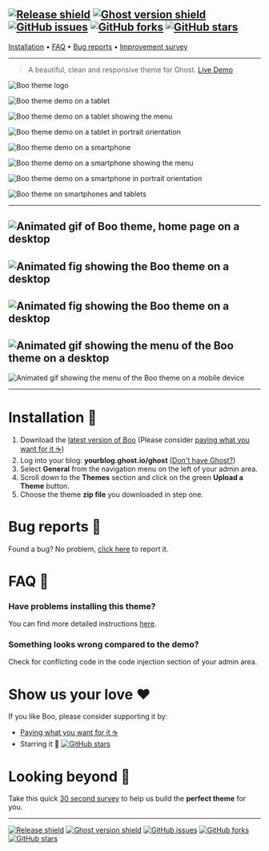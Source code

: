 [![Release shield](https://img.shields.io/github/release/tenoku/boo.svg)](https://github.com/tenoku/boo/releases)
[![Ghost version shield](https://img.shields.io/badge/Ghost%20version->=%200.11.3-00BCD4.svg)](https://github.com/tenoku/boo/releases)
[![GitHub issues](https://img.shields.io/github/issues/tenoku/boo.svg)](https://github.com/tenoku/boo/issues)
[![GitHub forks](https://img.shields.io/github/forks/tenoku/boo.svg)](https://github.com/tenoku/boo/network)
[![GitHub stars](https://img.shields.io/github/stars/tenoku/boo.svg?style=social&label=Star)](https://github.com/tenoku/boo/stargazers)
---

[Installation](https://github.com/tenoku/boo#installation-) • [FAQ](https://github.com/tenoku/boo#faq-) • [Bug reports](https://github.com/tenoku/boo#bug-reports-) • [Improvement survey](https://form.jotform.co/70745196071862)

---

> A beautiful, clean and responsive theme for Ghost. [Live Demo](http://boo-demo.tenoku.com/)

![Boo theme logo](http://i.imgur.com/Fr0xlnV.png)

![Boo theme demo on a tablet](http://i.imgur.com/sTAXHdF.png)

![Boo theme demo on a tablet showing the menu](http://i.imgur.com/wRrVgrL.png)

![Boo theme demo on a tablet in portrait orientation](http://i.imgur.com/hMd3wd6.png)

![Boo theme demo on a smartphone](http://i.imgur.com/g6SLM6X.png)

![Boo theme demo on a smartphone showing the menu](http://i.imgur.com/Cj7rvMx.png)

![Boo theme demo on a smartphone in portrait orientation](http://i.imgur.com/U9SOmHZ.png)

![Boo theme on smartphones and tablets](http://i.imgur.com/fHugkw5.png)

---

![Animated gif of Boo theme, home page on a desktop](http://i.imgur.com/0LYO26Q.gif)
---
![Animated fig showing the Boo theme on a desktop](http://i.imgur.com/r5lx0oE.gif)
---
![Animated fig showing the Boo theme on a desktop](http://i.imgur.com/7SqhEsT.gif)
---
![Animated gif showing the menu of the Boo theme on a desktop](http://i.imgur.com/gMroOve.gif)
---
![Animated gif showing the menu of the Boo theme on a mobile device](http://i.imgur.com/ptNIwCP.gif)

---

# Installation 🚀
1. Download the [latest version of Boo](https://github.com/tenoku/boo/releases) (Please consider [paying what you want for it ☕️](https://sellfy.com/p/Acjr))
2. Log into your blog: **yourblog.ghost.io/ghost** [(Don't have Ghost?](https://ghost.org))
3. Select **General** from the navigation menu on the left of your admin area.
4. Scroll down to the **Themes** section and click on the green **Upload a Theme** button.
5. Choose the theme **zip file** you downloaded in step one.


# Bug reports 🐞
Found a bug? No problem, [click here](https://github.com/tenoku/boo/issues/new) to report it.


# FAQ 💬
### Have problems installing this theme?
You can find more detailed instructions [here](https://help.ghost.org/hc/en-us/articles/223241628-Uploading-Themes).


### Something looks wrong compared to the demo?
Check for conflicting code in the code injection section of your admin area.


# Show us your love ❤️
If you like Boo, please consider supporting it by:

- [Paying what you want for it ☕️](https://sellfy.com/p/Acjr)
- Starring it 🌟 [![GitHub stars](https://img.shields.io/github/stars/tenoku/boo.svg?style=social&label=Star)](https://github.com/tenoku/boo/stargazers)


# Looking beyond 🔭
Take this quick <a href="https://form.jotform.co/70745196071862">30 second survey</a> to help us build the **perfect theme** for you.

---

[![Release shield](https://img.shields.io/github/release/tenoku/boo.svg)](https://github.com/tenoku/boo/releases)
[![Ghost version shield](https://img.shields.io/badge/Ghost%20version->=%200.11.3-00BCD4.svg)](https://github.com/tenoku/boo/releases)
[![GitHub issues](https://img.shields.io/github/issues/tenoku/boo.svg)](https://github.com/tenoku/boo/issues)
[![GitHub forks](https://img.shields.io/github/forks/tenoku/boo.svg)](https://github.com/tenoku/boo/network)
[![GitHub stars](https://img.shields.io/github/stars/tenoku/boo.svg?style=social&label=Star)](https://github.com/tenoku/boo/stargazers)
